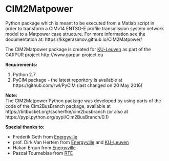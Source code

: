 # CIM2Matpower
<p>Python package which is meant to be executed from a Matlab script in order to transform a CIMv14 ENTSO-E profile transmission system network model to a Matpower case structure. For more information see the documentation at:  https://kkgerasimov.github.io/CIM2Matpower/ </p>

<p>Thе CIM2Matpower package is created for <a href="https://www.esat.kuleuven.be/electa">KU-Leuven</a> as part of the GARPUR project http://www.garpur-project.eu</p>

<p><b>Requirements:</b></p>
<ol>
<li>Python 2.7</li>
<li>PyCIM package - the latest reporitory is available at https://github.com/rwl/PyCIM (last changed on 20 May 2016)</li>
</ol>

<p><b>Note:</b><br>The CIM2Matpower Python package was developed by using parts of the code of the Cim2BusBranch package, available at https://bitbucket.org/sscherfke/cim2busbranch (or also at https://pypi.python.org/pypi/Cim2BusBranch/0.1)</p>


<p><b>Special thanks to:</b></p>
<ul>
<li>Frederik Geth from <a href="http://www.energyville.be/en">Energyville</a></li>
<li>prof. Dirk Van Hertem from <a href="http://www.energyville.be/en">Energyville</a> and <a href="https://www.esat.kuleuven.be/electa">KU-Leuven</a></li>
<li>Hakan Ergun from <a href="http://www.energyville.be/en">Energyville</a></li>
<li>Pascal Tournebise from <a href="http://www.rte-france.com/">RTE</a></li>
</ul>
